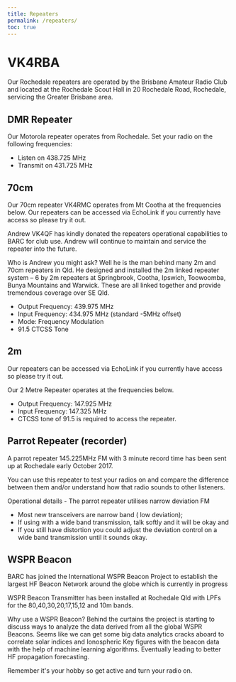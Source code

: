 ```yaml
---
title: Repeaters
permalink: /repeaters/
toc: true
---
```


# VK4RBA

Our Rochedale repeaters are operated by the Brisbane Amateur Radio Club and located at
the Rochedale Scout Hall in 20 Rochedale Road, Rochedale, servicing the Greater Brisbane area.

## DMR Repeater

Our Motorola repeater operates from Rochedale. Set your radio on the following frequencies:

   * Listen on 438.725 MHz
   * Transmit on 431.725 MHz

## 70cm

Our 70cm repeater VK4RMC operates from Mt Cootha at the frequencies below. Our repeaters can be accessed via EchoLink if you currently have access so please try it out.

Andrew VK4QF has kindly donated the repeaters operational capabilities to BARC for club use.  Andrew will continue to maintain and service the repeater into the future.  

Who is Andrew you might ask?  Well he is the man behind many 2m and 70cm repeaters in Qld.  He designed and installed the 2m linked repeater system – 6 by 2m repeaters at Springbrook, Cootha, Ipswich, Toowoomba, Bunya Mountains and Warwick.  These are all linked together and provide tremendous coverage over SE Qld.

* Output Frequency: 439.975 MHz
* Input Frequency: 434.975 MHz (standard -5MHz offset)
* Mode: Frequency Modulation
* 91.5 CTCSS Tone

## 2m

Our repeaters can be accessed via EchoLink if you currently have access so please try it out.

Our 2 Metre Repeater operates at the frequencies below.

* Output Frequency: 147.925 MHz
* Input Frequency: 147.325 MHz
* CTCSS tone of 91.5 is required to access the repeater. 

## Parrot Repeater (recorder)

A parrot repeater 145.225MHz FM with 3 minute record time has been sent up at Rochedale early October 2017.

You can use this repeater to test your radios on and compare the difference between them and/or understand how that radio sounds to other listeners.

Operational details - The parrot repeater utilises narrow deviation FM

* Most new transceivers are narrow band ( low deviation);
* If using with a wide band transmission, talk softly and it will be okay and 
* If you still have distortion you could adjust the deviation control on a wide band transmission until it sounds okay.

## WSPR Beacon

BARC has joined the International WSPR Beacon Project to establish the largest HF Beacon Network around the globe which is currently in progress

WSPR Beacon Transmitter has been installed at Rochedale Qld with LPFs for the 80,40,30,20,17,15,12 and 10m bands.

Why use a WSPR Beacon?
Behind the curtains the project is starting to discuss ways to analyze the data derived from all the global WSPR Beacons. Seems like we can get some big data analytics cracks aboard to correlate solar indices and Ionospheric Key figures with the beacon data with the help of machine learning algorithms. Eventually leading to better HF propagation forecasting.

Remember it's your hobby so get active and turn your radio on.
